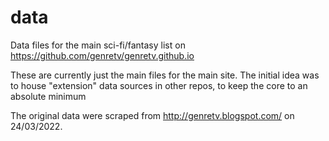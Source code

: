 # data
Data files for the main sci-fi/fantasy list on https://github.com/genretv/genretv.github.io

These are currently just the main files for the main site. The initial idea was to house "extension" data sources in other repos, to keep the core to an absolute minimum

The original data were scraped from http://genretv.blogspot.com/ on 24/03/2022.
